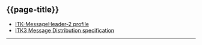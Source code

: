 ## {{page-title}}

- [ITK-MessageHeader-2 profile](https://fhir.nhs.uk/STU3/StructureDefinition/ITK-MessageHeader-2)
- [ITK3 Message Distribution specification](https://developer.nhs.uk/apis/itk3messagedistribution-2-9-0/index.html)

---